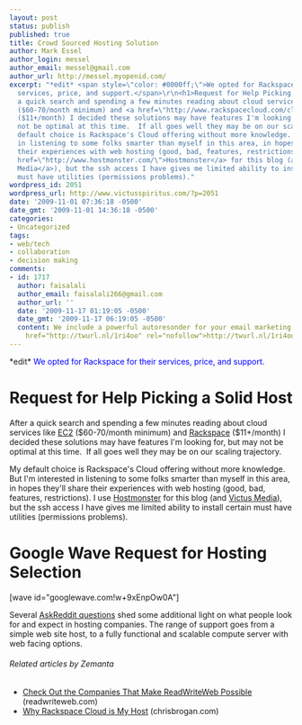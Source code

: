 ```yaml
---
layout: post
status: publish
published: true
title: Crowd Sourced Hosting Solution
author: Mark Essel
author_login: messel
author_email: messel@gmail.com
author_url: http://messel.myopenid.com/
excerpt: "*edit* <span style=\"color: #0000ff;\">We opted for Rackspace for their
  services, price, and support.</span>\r\n<h1>Request for Help Picking a Solid Host</h1>\r\nAfter
  a quick search and spending a few minutes reading about cloud services like <a href=\"http://aws.amazon.com/ec2/\">EC2</a>
  ($60-70/month minimum) and <a href=\"http://www.rackspacecloud.com/cloud_hosting_products/servers\">Rackspace</a>
  ($11+/month) I decided these solutions may have features I'm looking for, but may
  not be optimal at this time.  If all goes well they may be on our scaling trajectory.\r\n\r\nMy
  default choice is Rackspace's Cloud offering without more knowledge. But I'm interested
  in listening to some folks smarter than myself in this area, in hopes they'll share
  their experiences with web hosting (good, bad, features, restrictions). I use <a
  href=\"http://www.hostmonster.com/\">Hostmonster</a> for this blog (and <a href=\"http://www.victusmedia.com\">Victus
  Media</a>), but the ssh access I have gives me limited ability to install certain
  must have utilities (permissions problems)."
wordpress_id: 2051
wordpress_url: http://www.victusspiritus.com/?p=2051
date: '2009-11-01 07:36:18 -0500'
date_gmt: '2009-11-01 14:36:18 -0500'
categories:
- Uncategorized
tags:
- web/tech
- collaboration
- decision making
comments:
- id: 1717
  author: faisalali
  author_email: faisalali266@gmail.com
  author_url: ''
  date: '2009-11-17 01:19:05 -0500'
  date_gmt: '2009-11-17 06:19:05 -0500'
  content: We include a powerful autoresonder for your email marketing campaigns!<br><a
    href="http://twurl.nl/1ri4oo" rel="nofollow">http://twurl.nl/1ri4oo</a>
---
```

<p>*edit* <span style="color: #0000ff;">We opted for Rackspace for their services, price, and support.</span></p>
<h1>Request for Help Picking a Solid Host</h1>
<p>After a quick search and spending a few minutes reading about cloud services like <a href="http://aws.amazon.com/ec2/">EC2</a> ($60-70/month minimum) and <a href="http://www.rackspacecloud.com/cloud_hosting_products/servers">Rackspace</a> ($11+/month) I decided these solutions may have features I'm looking for, but may not be optimal at this time.  If all goes well they may be on our scaling trajectory.</p>
<p>My default choice is Rackspace's Cloud offering without more knowledge. But I'm interested in listening to some folks smarter than myself in this area, in hopes they'll share their experiences with web hosting (good, bad, features, restrictions). I use <a href="http://www.hostmonster.com/">Hostmonster</a> for this blog (and <a href="http://www.victusmedia.com">Victus Media</a>), but the ssh access I have gives me limited ability to install certain must have utilities (permissions problems).<a id="more"></a><a id="more-2051"></a></p>
<h1>Google Wave Request for Hosting Selection</h1>
<p>[wave id="googlewave.com!w+9xEnpOw0A"]</p>
<p>Several <a href="http://www.reddit.com/r/AskReddit/search?q=hosting">AskReddit questions</a> shed some additional light on what people look for and expect in hosting companies. The range of support goes from a simple web site host, to a fully functional and scalable compute server with web facing options.</p>
<h6 class="zemanta-related-title" style="font-size: 1em;">Related articles by Zemanta</h6>
<ul class="zemanta-article-ul">
<li class="zemanta-article-ul-li"><a href="http://www.readwriteweb.com/archives/sponsors_post_25october09.php">Check Out the Companies That Make ReadWriteWeb Possible</a> (readwriteweb.com)</li>
<li class="zemanta-article-ul-li"><a href="http://www.chrisbrogan.com/why-rackspace-cloud-is-my-host/">Why Rackspace Cloud is My Host</a> (chrisbrogan.com)</li>
</ul>

